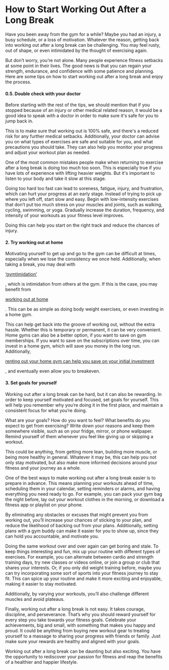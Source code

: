 # How to Start Working Out After a Long Break

Have you been away from the gym for a while? Maybe you had an injury, a busy schedule, or a loss of motivation. Whatever the reason, getting back into working out after a long break can be challenging. You may feel rusty, out of shape, or even intimidated by the thought of exercising again.

But don’t worry, you’re not alone. Many people experience fitness setbacks at some point in their lives. The good news is that you can regain your strength, endurance, and confidence with some patience and planning. Here are some tips on how to start working out after a long break and enjoy the process.

#### **0.5. Double check with your doctor** <a href="#_4pv3enwo7fqm" id="_4pv3enwo7fqm"></a>

Before starting with the rest of the tips, we should mention that if you stopped because of an injury or other medical related reason, it would be a good idea to speak with a doctor in order to make sure it's safe for you to jump back in.

This is to make sure that working out is 100% safe, and there's a reduced risk for any further medical setbacks. Additionally, your doctor can advise you on what types of exercises are safe and suitable for you, and what precautions you should take. They can also help you monitor your progress and adjust your workout plan as needed.

One of the most common mistakes people make when returning to exercise after a long break is doing too much too soon. This is especially true if you have lots of experience with lifting heavier weights. But it's important to listen to your body and take it slow at this stage.

Going too hard too fast can lead to soreness, fatigue, injury, and frustration, which can hurt your progress at an early stage. Instead of trying to pick up where you left off, start slow and easy. Begin with low-intensity exercises that don’t put too much stress on your muscles and joints, such as walking, cycling, swimming, or yoga. Gradually increase the duration, frequency, and intensity of your workouts as your fitness level improves.

Doing this can help you start on the right track and reduce the chances of injury.

#### **2. Try working out at home** <a href="#_4e8d91tlsbog" id="_4e8d91tlsbog"></a>

Motivating yourself to get up and go to the gym can be difficult at times, especially when we lose the consistency we once held. Additionally, when taking a break, you may deal with

[‘gymtimidation’](https://denver.gym2gym.com/how-to-conquer-gym-anxiety-and-feel-confident-in-the-gym)

, which is intimidation from others at the gym. If this is the case, you may benefit from

[working out at home](https://denver.gym2gym.com/private-gyms-vs.-commercial-gyms-which-is-right-for-you)

. This can be as simple as doing body weight exercises, or even investing in a home gym.

This can help get back into the groove of working out, without the extra hassle. Whether this is temporary or permanent, it can be very convenient. Home gyms can also be a better option, if you want to save on gym memberships. If you want to save on the subscriptions over time, you can invest in a home gym, which will save you money in the long run. Additionally,

[renting out your home gym can help you save on your initial investment](https://denver.gym2gym.com/profit-from-your-private-gym-how-to-monetize-a-fitness-space)

, and eventually even allow you to breakeven.

#### **3. Set goals for yourself** <a href="#_qf401ekumnca" id="_qf401ekumnca"></a>

Working out after a long break can be hard, but it can also be rewarding. In order to keep yourself motivated and focused, set goals for yourself. This will help you remember why you’re doing it in the first place, and maintain a consistent focus for what you’re doing.

What are your goals? How do you want to feel? What benefits do you expect to get from exercising? Write down your reasons and keep them somewhere visible, such as on your fridge, mirror, or phone wallpaper. Remind yourself of them whenever you feel like giving up or skipping a workout.

This could be anything, from getting more lean, building more muscle, or being more healthy in general. Whatever it may be, this can help you not only stay motivated, but also make more informed decisions around your fitness and your journey as a whole.

One of the best ways to make working out after a long break easier is to prepare in advance. This means planning your workouts ahead of time, scheduling them in your calendar, setting reminders or alarms, and having everything you need ready to go. For example, you can pack your gym bag the night before, lay out your workout clothes in the morning, or download a fitness app or playlist on your phone.

By eliminating any obstacles or excuses that might prevent you from working out, you’ll increase your chances of sticking to your plan, and reduce the likelihood of backing out from your plans. Additionally, setting plans with a gym buddy can make it easier for you to show up, since they can hold you accountable, and motivate you.

Doing the same workout over and over again can get boring and stale. To keep things interesting and fun, mix up your routine with different types of exercises. For example, you can alternate between cardio and strength training days, try new classes or videos online, or join a group or club that shares your interests. Or, if you only did weight training before, maybe you can try incorporating some sort of sports into your fitness journey to stay fit. This can spice up your routine and make it more exciting and enjoyable, making it easier to stay motivated.

Additionally, by varying your workouts, you’ll also challenge different muscles and avoid plateaus.

Finally, working out after a long break is not easy. It takes courage, discipline, and perseverance. That’s why you should reward yourself for every step you take towards your fitness goals. Celebrate your achievements, big and small, with something that makes you happy and proud. It could be anything from buying new workout gear to treating yourself to a massage to sharing your progress with friends or family. Just make sure your rewards are healthy and aligned with your goals.

Working out after a long break can be daunting but also exciting. You have the opportunity to rediscover your passion for fitness and reap the benefits of a healthier and happier lifestyle.
